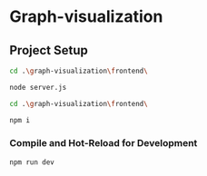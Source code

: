# Graph-visualization

## Project Setup

```sh
cd .\graph-visualization\frontend\
```

```sh
node server.js
```

```sh
cd .\graph-visualization\frontend\
```

```sh
npm i
```

### Compile and Hot-Reload for Development

```sh
npm run dev
```
